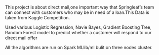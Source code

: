 This project is about direct mail,one important way that Springleaf’s team can connect with customers who may be in need of a loan.This Data is taken from Kaggle Competition.

Used various Logistic Regression, Navie Bayes, Gradient Boosting Tree, Random Forest model to predict whether a customer will respond to our direct mail offer

All the algorithms are run on Spark MLlib/ml bulit on three nodes cluster. 